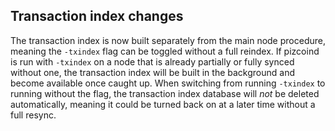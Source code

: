 Transaction index changes
-------------------------

The transaction index is now built separately from the main node procedure,
meaning the `-txindex` flag can be toggled without a full reindex. If pizcoind
is run with `-txindex` on a node that is already partially or fully synced
without one, the transaction index will be built in the background and become
available once caught up. When switching from running `-txindex` to running
without the flag, the transaction index database will *not* be deleted
automatically, meaning it could be turned back on at a later time without a full
resync.
